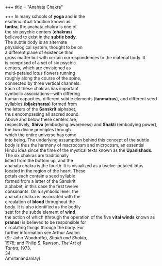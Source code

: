 +++
title = "Anahata Chakra"

+++
In many schools of **yoga** and in the  
esoteric ritual tradition known as  
**tantra**, the anahata chakra is one of  
the six psychic centers (**chakras**)  
believed to exist in the **subtle body**.  
The subtle body is an alternate  
physiological system, thought to be on  
a different plane of existence than  
gross matter but with certain correspondences to the material body. It  
is comprised of a set of six psychic  
centers, which are envisioned as  
multi-petaled lotus flowers running  
roughly along the course of the spine,  
connected by three vertical channels.  
Each of these chakras has important  
symbolic associations—with differing  
human capacities, different subtle elements (**tanmatras**), and different seed  
syllables (**bijaksharas**) formed from  
the letters of the **Sanskrit** alphabet,  
thus encompassing all sacred sound.  
Above and below these centers are,  
respectively, **Shiva** (embodying awareness) and **Shakti** (embodying power),  
the two divine principles through  
which the entire universe has come  
into being. The underlying assumption behind this concept of the subtle  
body is thus the harmony of macrocosm and microcosm, an essential  
Hindu idea since the time of the mystical texts known as the **Upanishads**.  
The six chakras are traditionally  
listed from the bottom up, and the  
anahata chakra is the fourth. It is visualized as a twelve-petaled lotus located in the region of the heart. These  
petals each contain a seed syllable  
formed from a letter of the Sanskrit  
alphabet, in this case the first twelve  
consonants. On a symbolic level, the  
anahata chakra is associated with the  
circulation of **blood** throughout the  
body. It is also identified as the bodily  
seat for the subtle element of **wind**,  
the action of which (through the operation of the five **vital winds** known as  
**pranas**) is believed to be responsible for  
circulating things through the body. For  
further information see Arthur Avalon  
(Sir John Woodroffe), *Shakti and Shakta*,  
1978; and Philip S. Rawson, *The Art of*  
*Tantra*, 1973.  
34  
Amritanandamayi
